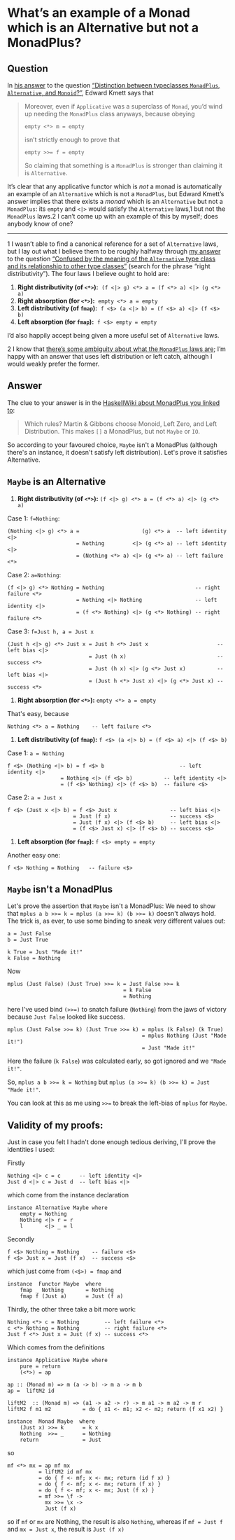 
# What&#x2019;s an example of a Monad which is an Alternative but not a MonadPlus?

## Question
        
In [his answer](https://stackoverflow.com/a/10168111/237428) to the question [“Distinction between typeclasses `MonadPlus`, `Alternative`, and `Monoid`?”](https://stackoverflow.com/q/10167879/237428), Edward Kmett says that

> Moreover, even if `Applicative` was a superclass of `Monad`, you’d wind up needing the `MonadPlus` class anyways, because obeying
> 
>     empty <*> m = empty
>     
> 
> isn’t strictly enough to prove that
> 
>     empty >>= f = empty
>     
> 
> So claiming that something is a `MonadPlus` is stronger than claiming it is `Alternative`.

It’s clear that any applicative functor which is _not_ a monad is automatically an example of an `Alternative` which is not a `MonadPlus`, but Edward Kmett’s answer implies that there exists a _monad_ which is an `Alternative` but not a `MonadPlus`: its `empty` and `<|>` would satisfy the `Alternative` laws,1 but not the `MonadPlus` laws.2 I can’t come up with an example of this by myself; does anybody know of one?

* * *

1 I wasn’t able to find a canonical reference for a set of `Alternative` laws, but I lay out what I believe them to be roughly halfway through [my answer](https://stackoverflow.com/a/13081604/237428) to the question [“Confused by the meaning of the `Alternative` type class and its relationship to other type classes”](https://stackoverflow.com/q/13080606/237428) (search for the phrase “right distributivity”). The four laws I believe ought to hold are:

1.  **Right distributivity (of `<*>`):**  `(f <|> g) <*> a = (f <*> a) <|> (g <*> a)`
2.  **Right absorption (for `<*>`):**  `empty <*> a = empty`
3.  **Left distributivity (of `fmap`):**  `f <$> (a <|> b) = (f <$> a) <|> (f <$> b)`
4.  **Left absorption (for `fmap`):**  `f <$> empty = empty`

I’d also happily accept being given a more useful set of `Alternative` laws.

2 I know that [there’s some ambiguity about what the `MonadPlus` laws are](http://www.haskell.org/haskellwiki/MonadPlus); I’m happy with an answer that uses left distribution or left catch, although I would weakly prefer the former.

## Answer
        
The clue to your answer is in the [HaskellWiki about MonadPlus you linked to](http://www.haskell.org/haskellwiki/MonadPlus):

> Which rules? Martin & Gibbons choose Monoid, Left Zero, and Left Distribution. This makes `[]` a MonadPlus, but not `Maybe` or `IO`.

So according to your favoured choice, `Maybe` isn't a MonadPlus (although there's an instance, it doesn't satisfy left distribution). Let's prove it satisfies Alternative.

`Maybe` is an Alternative
-------------------------

1.  **Right distributivity (of `<*>`):** `(f <|> g) <*> a = (f <*> a) <|> (g <*> a)`

Case 1: `f=Nothing`:

    (Nothing <|> g) <*> a =                    (g) <*> a  -- left identity <|>
                          = Nothing         <|> (g <*> a) -- left identity <|>
                          = (Nothing <*> a) <|> (g <*> a) -- left failure <*>
    

Case 2: `a=Nothing`:

    (f <|> g) <*> Nothing = Nothing                             -- right failure <*>
                          = Nothing <|> Nothing                 -- left identity <|>
                          = (f <*> Nothing) <|> (g <*> Nothing) -- right failure <*>
    

Case 3: `f=Just h, a = Just x`

    (Just h <|> g) <*> Just x = Just h <*> Just x                      -- left bias <|>
                              = Just (h x)                             -- success <*>
                              = Just (h x) <|> (g <*> Just x)          -- left bias <|>
                              = (Just h <*> Just x) <|> (g <*> Just x) -- success <*>
    

1.  **Right absorption (for `<*>`):** `empty <*> a = empty`

That's easy, because

    Nothing <*> a = Nothing    -- left failure <*>
    

1.  **Left distributivity (of `fmap`):** `f <$> (a <|> b) = (f <$> a) <|> (f <$> b)`

Case 1: `a = Nothing`

    f <$> (Nothing <|> b) = f <$> b                        -- left identity <|>
                     = Nothing <|> (f <$> b)          -- left identity <|>
                     = (f <$> Nothing) <|> (f <$> b)  -- failure <$>
    

Case 2: `a = Just x`

    f <$> (Just x <|> b) = f <$> Just x                 -- left bias <|>
                         = Just (f x)                   -- success <$>
                         = Just (f x) <|> (f <$> b)     -- left bias <|>
                         = (f <$> Just x) <|> (f <$> b) -- success <$>
    

1.  **Left absorption (for `fmap`):** `f <$> empty = empty`

Another easy one:

    f <$> Nothing = Nothing   -- failure <$>
    

`Maybe` isn't a MonadPlus
-------------------------

Let's prove the assertion that `Maybe` isn't a MonadPlus: We need to show that `mplus a b >>= k = mplus (a >>= k) (b >>= k)` doesn't always hold. The trick is, as ever, to use some binding to sneak very different values out:

    a = Just False
    b = Just True
    
    k True = Just "Made it!"
    k False = Nothing
    

Now

    mplus (Just False) (Just True) >>= k = Just False >>= k
                                         = k False
                                         = Nothing
    

here I've used bind `(>>=)` to snatch failure (`Nothing`) from the jaws of victory because `Just False` looked like success.

    mplus (Just False >>= k) (Just True >>= k) = mplus (k False) (k True)
                                               = mplus Nothing (Just "Made it!")
                                               = Just "Made it!"
    

Here the failure (`k False`) was calculated early, so got ignored and we `"Made it!"`.

So, `mplus a b >>= k = Nothing` but `mplus (a >>= k) (b >>= k) = Just "Made it!"`.

You can look at this as me using `>>=` to break the left-bias of `mplus` for `Maybe`.

Validity of my proofs:
----------------------

Just in case you felt I hadn't done enough tedious deriving, I'll prove the identities I used:

Firstly

    Nothing <|> c = c      -- left identity <|>
    Just d <|> c = Just d  -- left bias <|>
    

which come from the instance declaration

    instance Alternative Maybe where
        empty = Nothing
        Nothing <|> r = r
        l       <|> _ = l
    

Secondly

    f <$> Nothing = Nothing    -- failure <$>
    f <$> Just x = Just (f x)  -- success <$>
    

which just come from `(<$>) = fmap` and

    instance  Functor Maybe  where
        fmap _ Nothing       = Nothing
        fmap f (Just a)      = Just (f a)
    

Thirdly, the other three take a bit more work:

    Nothing <*> c = Nothing        -- left failure <*>
    c <*> Nothing = Nothing        -- right failure <*>
    Just f <*> Just x = Just (f x) -- success <*>
    

Which comes from the definitions

    instance Applicative Maybe where
        pure = return
        (<*>) = ap
    
    ap :: (Monad m) => m (a -> b) -> m a -> m b
    ap =  liftM2 id
    
    liftM2  :: (Monad m) => (a1 -> a2 -> r) -> m a1 -> m a2 -> m r
    liftM2 f m1 m2          = do { x1 <- m1; x2 <- m2; return (f x1 x2) }
    
    instance  Monad Maybe  where
        (Just x) >>= k      = k x
        Nothing  >>= _      = Nothing
        return              = Just
    

so

    mf <*> mx = ap mf mx
              = liftM2 id mf mx
              = do { f <- mf; x <- mx; return (id f x) }
              = do { f <- mf; x <- mx; return (f x) }
              = do { f <- mf; x <- mx; Just (f x) }
              = mf >>= \f ->
                mx >>= \x ->
                Just (f x)
    

so if `mf` or `mx` are Nothing, the result is also `Nothing`, whereas if `mf = Just f` and `mx = Just x`, the result is `Just (f x)`
